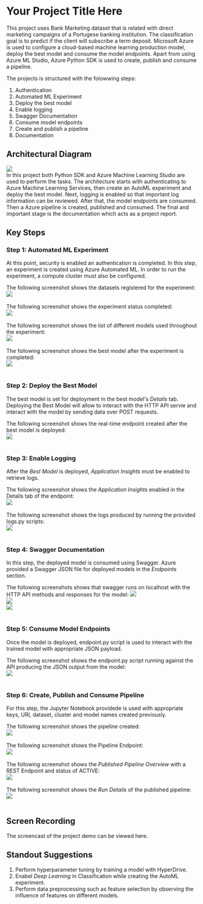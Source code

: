 # Your Project Title Here

This project uses Bank Marketing dataset that is related with direct marketing campaigns of a Portugese banking institution. The classification goal is to predict if the client will subscribe a term deposit. Microsoft Azure is used to configure a cloud-based machine learning production model, deploy the best model and consume the model endpoints. Apart from using Azure ML Studio, Azure Python SDK is used to create, publish and consume a pipeline.

The projects is structured with the folowwing steps:<br>
1. Authentication
2. Automated ML Experiment
3. Deploy the best model
4. Enable logging
5. Swagger Documentation
6. Consume model endpoints
7. Create and publish a pipeline
8. Documentation

## Architectural Diagram
<img src="/Resources/ArchitectureDiagram.png"><br>
In this project both Python SDK and Azure Machine Learning Studio are used to perform the tasks. The architecture starts with authenticating to Azure Machine Learning Services, then create an AutoML experiment and deploy the best model. Next, logging is enabled so that important log information can be reviewed. After that, the model endpoints are consumed. Then a Azure pipeline is created, published and consumed. The final and important stage is the documentation which acts as a project report.

## Key Steps
### Step 1: Automated ML Experiment
At this point, security is enabled an authentication is completed. In this step, an experiment is created using Azure Automated ML. In order to run the experiment, a compute cluster must also be configured.

The following screenshot shows the datasets registered for the experiment:<br>
<img src="/Resources/Step1-1.png"><br><br>
The following screenshot shows the experiment status completed:<br>
<img src="/Resources/Step1-2.png"><br><br>
The following screenshot shows the list of different models used throughout the experiment:<br>
<img src="/Resources/Step1-3.png"><br><br>
The following screenshot shows the best model after the experiment is completed:<br>
<img src="/Resources/Step1-4.png"><br><br>

### Step 2: Deploy the Best Model
The best model is set for deployment in the best model's *Details* tab. Deploying the Best Model will allow to interact with the HTTP API servie and interact with the model by sending data over POST requests.

The following screenshot shows the real-time endpoint created after the best model is deployed:<br>
<img src="/Resources/Step2.png"><br><br>

### Step 3: Enable Logging
After the *Best Model* is deployed, *Application Insights* must be enabled to retrieve logs.

The following screenshot shows the *Application Insights* enabled in the Details tab of the endpoint:<br>
<img src="/Resources/Step3-1.png"><br><br>
The following screenshot shows the logs produced by running the provided logs.py scripts:<br>
<img src="/Resources/Step3-2.png"><br><br>

### Step 4: Swagger Documentation
In this step, the deployed model is consumed using Swagger. Azure provided a Swagger JSON file for deployed models in the *Endpoints* section.

The following screenshots shows that swagger runs on localhost with the HTTP API methods and responses for the model:
<img src="/Resources/Step4-1.png"><br>
<img src="/Resources/Step4-2.png"><br>
<img src="/Resources/Step4-3.png"><br><br>

### Step 5: Consume Model Endpoints
Once the model is deployed, endpoint.py script is used to interact with the trained model with appropriate JSON payload.

The following screenshot shows the endpoint.py script running against the API producing the JSON output from the model:<br>
<img src="/Resources/Step5.png"><br><br>

### Step 6: Create, Publish and Consume Pipeline
For this step, the Jupyter Notebook providede is used with appropriate keys, URI, dataset, cluster and model names created previously.

The following screenshot shows the pipeline created:<br>
<img src="/Resources/Step6-1.png"><br><br>
The following screenshot shows the Pipeline Endpoint:<br>
<img src="/Resources/Step6-2.png"><br><br>
The following screenshot shows the *Published Pipeline Overview* with a REST Endpoint and status of ACTIVE:<br>
<img src="/Resources/Step6-3.png"><br><br>
The following screenshot shows the *Run Details* of the published pipeline:<br>
<img src="/Resources/Step6-4.png"><br><br>

## Screen Recording
The screencast of the project demo can be viewed here.

## Standout Suggestions
1. Perform hyperparameter tuning by training a model with HyperDrive.
2. Enabel *Deep Learning* in Classification while creating the AutoML experiment.
3. Perform data preprocessing such as feature selection by observing the influence of features on different models.

